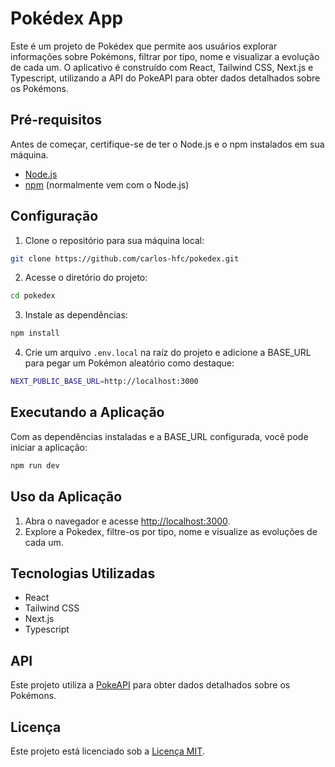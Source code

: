 # Pokédex App

Este é um projeto de Pokédex que permite aos usuários explorar informações sobre Pokémons, filtrar por tipo, nome e visualizar a evolução de cada um. O aplicativo é construído com React, Tailwind CSS, Next.js e Typescript, utilizando a API do PokeAPI para obter dados detalhados sobre os Pokémons.

## Pré-requisitos

Antes de começar, certifique-se de ter o Node.js e o npm instalados em sua máquina.

- [Node.js](https://nodejs.org/)
- [npm](https://www.npmjs.com/) (normalmente vem com o Node.js)

## Configuração

1. Clone o repositório para sua máquina local:

```bash
git clone https://github.com/carlos-hfc/pokedex.git
```

2. Acesse o diretório do projeto:

```bash
cd pokedex
```

3. Instale as dependências:

```bash
npm install
```

4. Crie um arquivo `.env.local` na raíz do projeto e adicione a BASE_URL para pegar um Pokémon aleatório como destaque:

```bash
NEXT_PUBLIC_BASE_URL=http://localhost:3000
```

## Executando a Aplicação

Com as dependências instaladas e a BASE_URL configurada, você pode iniciar a aplicação:

```bash
npm run dev
```

## Uso da Aplicação

1. Abra o navegador e acesse [http://localhost:3000](http://localhost:3000).
2. Explore a Pokedex, filtre-os por tipo, nome e visualize as evoluções de cada um.

## Tecnologias Utilizadas

- React
- Tailwind CSS
- Next.js
- Typescript

## API

Este projeto utiliza a [PokeAPI](https://pokeapi.co/) para obter dados detalhados sobre os Pokémons.

## Licença

Este projeto está licenciado sob a [Licença MIT](LICENSE).